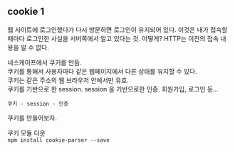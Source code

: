 ## cookie 1
웹 사이트에 로그인했다가 다시 방문하면 로그인이 유지되어 있다. 이것은 내가 접속할 때마다 로그인한 사실을 서버쪽에서 알고 있다는 것. 어떻게? HTTP는 이전의 접속 내용을 알 수 없다.  

네스케이프에서 쿠키를 만듬.  
쿠키를 통해서 사용자마다 같은 웹페이지에서 다른 상태를 유지할 수 있다.  
쿠키는 같은 주소의 웹 브라우저 안에서만 유효.  
쿠키를 기반으로 한 session. session 을 기반으로한 인증. 회원가입, 로그인 등...  

`쿠키 - session - 인증`  

쿠키를 만들어보자.  

쿠키 모듈 다운  
`npm install cookie-parser --save`
